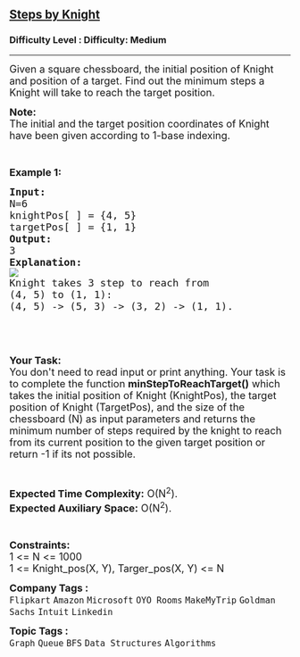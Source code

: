 <h2><a href="https://www.geeksforgeeks.org/problems/steps-by-knight5927/1?page=1&category=Graph&sprint=94ade6723438d94ecf0c00c3937dad55&sprint=94ade6723438d94ecf0c00c3937dad55&sortBy=submissions">Steps by Knight</a></h2><h3>Difficulty Level : Difficulty: Medium</h3><hr><div class="problems_problem_content__Xm_eO"><p><span style="font-size: 18px;">Given a square chessboard, the initial position of Knight and position of a target. Find out the minimum steps a Knight will take to reach the target position.</span></p>
<p><span style="font-size: 18px;"><strong>Note:</strong><br>The initial and the target position coordinates of&nbsp;Knight have been given according to 1-base indexing.</span></p>
<p>&nbsp;</p>
<p><span style="font-size: 18px;"><strong>Example 1:</strong></span></p>
<pre><span style="font-size: 18px;"><strong>Input:</strong>
N=6
knightPos[ ] = {4, 5}
targetPos[ ] = {1, 1}</span>
<span style="font-size: 18px;"><strong>Output:</strong>
3</span>
<span style="font-size: 18px;"><strong>Explanation:</strong></span>
<img src="https://media.geeksforgeeks.org/wp-content/uploads/KnightChess.jpg">
<span style="font-size: 18px;">Knight takes 3 step to reach from 
(4, 5) to (1, 1):
(4, 5) -&gt; (5, 3) -&gt; (3, 2) -&gt; (1, 1).</span></pre>
<p>&nbsp;</p>
<p>&nbsp;</p>
<p><span style="font-size: 18px;"><strong>Your Task:</strong><br>You don't need to read input or print anything. Your task is to complete the function&nbsp;<strong>minStepToReachTarget()</strong>&nbsp;which takes the initial position of Knight (KnightPos), the target position of Knight (TargetPos), and the size of the chessboard (N) as input parameters and returns the minimum number of steps required by the knight to reach from its current position to the given target position or return -1 if its not possible.</span></p>
<p>&nbsp;</p>
<p><span style="font-size: 18px;"><strong>Expected Time Complexity:</strong>&nbsp;O(N<sup>2</sup>).<br><strong>Expected Auxiliary Space:</strong>&nbsp;O(N<sup>2</sup>).</span></p>
<p>&nbsp;</p>
<p><span style="font-size: 18px;"><strong>Constraints:</strong><br>1 &lt;= N &lt;= 1000<br>1 &lt;= Knight_pos(X, Y), Targer_pos(X, Y)&nbsp;&lt;= N</span></p></div><p><span style=font-size:18px><strong>Company Tags : </strong><br><code>Flipkart</code>&nbsp;<code>Amazon</code>&nbsp;<code>Microsoft</code>&nbsp;<code>OYO Rooms</code>&nbsp;<code>MakeMyTrip</code>&nbsp;<code>Goldman Sachs</code>&nbsp;<code>Intuit</code>&nbsp;<code>Linkedin</code>&nbsp;<br><p><span style=font-size:18px><strong>Topic Tags : </strong><br><code>Graph</code>&nbsp;<code>Queue</code>&nbsp;<code>BFS</code>&nbsp;<code>Data Structures</code>&nbsp;<code>Algorithms</code>&nbsp;